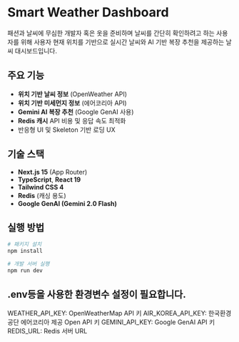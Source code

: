 # Smart Weather Dashboard

패션과 날씨에 무심한 개발자 혹은 옷을 준비하며 날씨를 간단히 확인하려고 하는 사용자를 위해 사용자 현재 위치를 기반으로 실시간 날씨와 AI 기반 복장 추천을 제공하는 날씨 대시보드입니다.

<!-- ![screenshot](./public/screenshot.png) 스크린샷 -->

## 주요 기능

- **위치 기반 날씨 정보** (OpenWeather API)
- **위치 기반 미세먼지 정보** (에어코리아 API)
- **Gemini AI 복장 추천** (Google GenAI 사용)
- **Redis 캐시** API 비용 및 응답 속도 최적화
- 반응형 UI 및 Skeleton 기반 로딩 UX

## 기술 스택

- **Next.js 15** (App Router)
- **TypeScript**, **React 19**
- **Tailwind CSS 4**
- **Redis** (캐싱 용도)
- **Google GenAI (Gemini 2.0 Flash)**

## 실행 방법

```bash
# 패키지 설치
npm install

# 개발 서버 실행
npm run dev
```

## .env등을 사용한 환경변수 설정이 필요합니다.

WEATHER_API_KEY: OpenWeatherMap API 키
AIR_KOREA_API_KEY: 한국환경공단 에어코리아 제공 Open API 키
GEMINI_API_KEY: Google GenAI API 키
REDIS_URL: Redis 서버 URL
